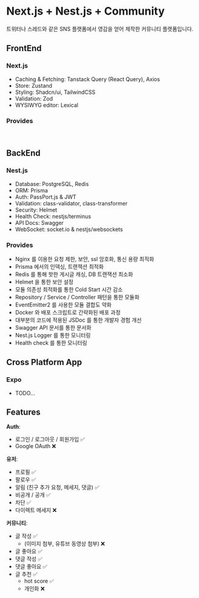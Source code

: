 # Next.js + Nest.js + Community

트위터나 스레드와 같은 SNS 플랫폼에서 영감을 얻어 제작한 커뮤니티 플랫폼입니다.  


## FrontEnd

### Next.js  
- Caching & Fetching: Tanstack Query (React Query), Axios
- Store: Zustand
- Styling: Shadcn/ui, TailwindCSS
- Validation: Zod
- WYSIWYG editor: Lexical

### Provides

<br>

## BackEnd

### Nest.js  
- Database: PostgreSQL, Redis
- ORM: Prisma
- Auth: PassPort.js & JWT
- Validation: class-validator, class-transformer
- Security: Helmet
- Health Check: nestjs/terminus
- API Docs: Swagger
- WebSocket: socket.io & nestjs/websockets

### Provides
- Nginx 를 이용한 요청 제한, 보안, ssl 암호화, 통신 용량 최적화
- Prisma 에서의 인덱싱, 트랜잭션 최적화
- Redis 를 통해 핫한 게시글 캐싱, DB 트랜잭션 최소화
- Helmet 을 통한 보안 설정
- 모듈 의존성 최적화를 통한 Cold Start 시간 감소
- Repository / Service / Controller 패턴을 통한 모듈화
- EventEmitter2 를 사용한 모듈 결합도 약화
- Docker 와 배포 스크립트로 간략화된 배포 과정
- 대부분의 코드에 적용된 JSDoc 를 통한 개발자 경험 개선
- Swagger API 문서를 통한 문서화
- Nest.js Logger 를 통한 모니터링
- Health check 를 통한 모니터링

## Cross Platform App

### Expo
- TODO...


## Features

**Auth**:  
  - 로그인 / 로그아웃 / 회원가입 ✅
  - Google OAuth ❌

**유저**:  
  - 프로필 ✅
  - 팔로우 ✅
  - 알림 (친구 추가 요청, 메세지, 댓글) ✅
  - 비공개 / 공개 ✅
  - 차단 ✅
  - 다이렉트 메세지 ❌

**커뮤니티**:  
  - 글 작성 ✅
    - (이미지 첨부, 유튜브 동영상 첨부) ❌
  - 글 좋아요 ✅
  - 댓글 작성 ✅
  - 댓글 좋아요 ✅
  - 글 추천 ✅
    - hot score ✅
    - 개인화 ❌